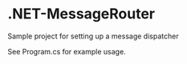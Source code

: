 # .NET-MessageRouter
Sample project for setting up a message dispatcher

See Program.cs for example usage.
